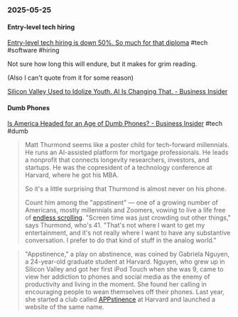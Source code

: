 ### 2025-05-25
#### Entry-level tech hiring
[Entry-level tech hiring is down 50%. So much for that diploma](https://archive.ph/vgMQV) #tech #software #hiring

Not sure how long this will endure, but it makes for grim reading.

(Also I can't quote from it for some reason)

[Silicon Valley Used to Idolize Youth. AI Is Changing That. - Business Insider](https://archive.is/smpAP)


#### Dumb Phones
[Is America Headed for an Age of Dumb Phones? - Business Insider](https://archive.ph/9zoA9) #tech #dumb

> Matt Thurmond seems like a poster child for tech-forward millennials. He runs an AI-assisted platform for mortgage professionals. He leads a nonprofit that connects longevity researchers, investors, and startups. He was the copresident of a technology conference at Harvard, where he got his MBA.
> 
> So it's a little surprising that Thurmond is almost never on his phone.
> 
> Count him among the "appstinent" — one of a growing number of Americans, mostly millennials and Zoomers, vowing to live a life free of [endless scrolling](https://archive.ph/o/9zoA9/https://www.businessinsider.com/teens-high-school-ditched-their-smartphones-founded-luddite-club-2022-10). "Screen time was just crowding out other things," says Thurmond, who's 41. "That's not where I want to get my entertainment, and it's not really where I want to have any substantive conversation. I prefer to do that kind of stuff in the analog world."

> "Appstinence," a play on abstinence, was coined by Gabriela Nguyen, a 24-year-old graduate student at Harvard. Nguyen, who grew up in Silicon Valley and got her first iPod Touch when she was 9, came to view her addiction to phones and social media as the enemy of productivity and living in the moment. She found her calling in encouraging people to wean themselves off their phones. Last year, she started a club called [APPstinence](https://archive.ph/o/9zoA9/https://appstinence.org/) at Harvard and launched a website of the same name.